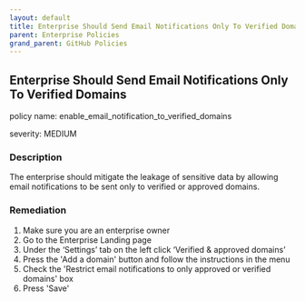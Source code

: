 ```yaml
---
layout: default
title: Enterprise Should Send Email Notifications Only To Verified Domains
parent: Enterprise Policies
grand_parent: GitHub Policies
---
```



## Enterprise Should Send Email Notifications Only To Verified Domains
policy name: enable_email_notification_to_verified_domains

severity: MEDIUM

### Description
The enterprise should mitigate the leakage of sensitive data by allowing email notifications to be sent only to verified or approved domains.


### Remediation
1. Make sure you are an enterprise owner
2. Go to the Enterprise Landing page
3. Under the ‘Settings’ tab on the left click ‘Verified & approved domains’
4. Press the 'Add a domain' button and follow the instructions in the menu
5. Check the 'Restrict email notifications to only approved or verified domains' box
6. Press 'Save'



